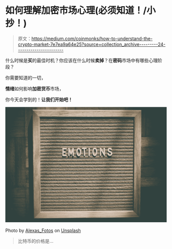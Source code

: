 # 如何理解加密市场心理(必须知道！/小抄！)

> 原文：<https://medium.com/coinmonks/how-to-understand-the-crypto-market-7e7ea9a64e25?source=collection_archive---------24----------------------->

什么时候是**买**的最佳时机？你应该在什么时候**卖掉**？在**密码**市场中有哪些心理阶段？

你需要知道的一切，

**情绪**如何影响**加密货币**市场，

你今天会学到的！**让我们开始吧！**

![](img/85b32e1811415e7344290d25bf1f74f3.png)

Photo by [Alexas_Fotos](https://unsplash.com/@alexas_fotos?utm_source=medium&utm_medium=referral) on [Unsplash](https://unsplash.com?utm_source=medium&utm_medium=referral)

> 比特币的价格是…
